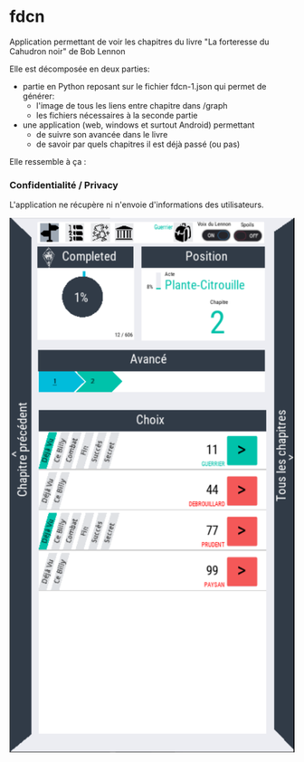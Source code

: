# fdcn

Application permettant de voir les chapitres du livre "La forteresse du Cahudron noir" de Bob Lennon

Elle est décomposée en deux parties:
* partie en Python reposant sur le fichier fdcn-1.json qui permet de générer:
  * l'image de tous les liens entre chapitre dans /graph
  * les fichiers nécessaires à la seconde partie
* une application (web, windows et surtout Android) permettant 
  * de suivre son avancée dans le livre
  * de savoir par quels chapitres il est déjà passé (ou pas)

Elle ressemble à ça :

### Confidentialité / Privacy
L'application ne récupère ni n'envoie d'informations des utilisateurs.

![image](preview.png)
